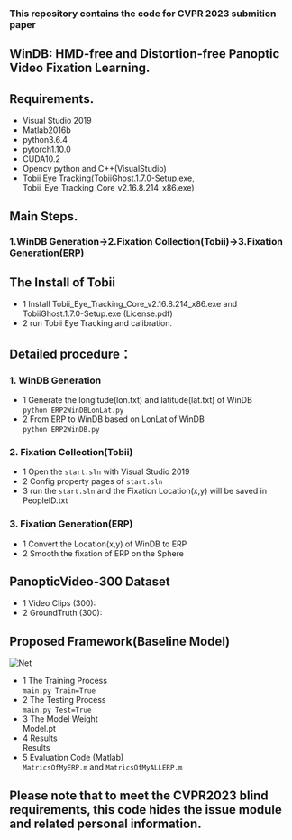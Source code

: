 ### This repository contains the code for CVPR 2023 submition paper   
## WinDB: HMD-free and Distortion-free Panoptic Video Fixation Learning.  

## Requirements.  
* Visual Studio 2019   
* Matlab2016b     
* python3.6.4   
* pytorch1.10.0   
* CUDA10.2    
* Opencv python and C++(VisualStudio)   
* Tobii Eye Tracking(TobiiGhost.1.7.0-Setup.exe, Tobii_Eye_Tracking_Core_v2.16.8.214_x86.exe)  

## Main Steps.  
### 1.WinDB Generation->2.Fixation Collection(Tobii)->3.Fixation Generation(ERP)  

## The Install of Tobii  
  * 1 Install Tobii_Eye_Tracking_Core_v2.16.8.214_x86.exe and TobiiGhost.1.7.0-Setup.exe (License.pdf)  
  * 2 run Tobii Eye Tracking and calibration.  
## Detailed procedure： 
### 1. WinDB Generation  
  * 1 Generate the longitude(lon.txt) and latitude(lat.txt) of WinDB  
  ```python ERP2WinDBLonLat.py``` 
  * 2 From ERP to WinDB based on LonLat of WinDB  
  ```python ERP2WinDB.py```
### 2. Fixation Collection(Tobii)  
  * 1 Open the ```start.sln``` with Visual Studio 2019  
  * 2 Config property pages of ```start.sln```    
  * 3 run the ```start.sln``` and the Fixation Location(x,y) will be saved in PeopleID.txt  
### 3. Fixation Generation(ERP)  
  * 1 Convert the Location(x,y) of WinDB to ERP  
  * 2 Smooth the fixation of ERP on the Sphere  

## PanopticVideo-300 Dataset
  * 1 Video Clips (300):  
  * 2 GroundTruth (300):   

## Proposed Framework(Baseline Model)
![Net](https://github.com/cvpr-submission/WinDB/tree/main/Figs/Net.gif)  
  * 1 The Training Process    
     ```main.py Train=True```  
  * 2 The Testing Process    
     ```main.py Test=True```  
  * 3 The Model Weight   
     Model.pt  
  * 4 Results  
     Results  
  * 5 Evaluation Code (Matlab)  
    ```MatricsOfMyERP.m``` and ```MatricsOfMyALLERP.m```

## Please note that to meet the CVPR2023 blind requirements, this code hides the issue module and related personal information.
